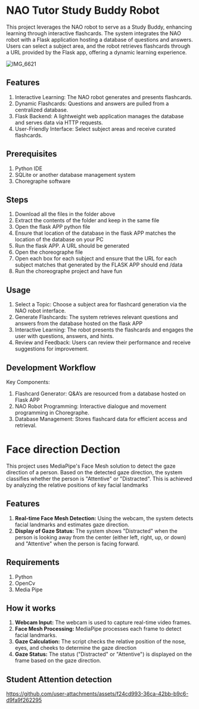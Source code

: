 # NAO Tutor Study Buddy Robot

This project leverages the NAO robot to serve as a Study Buddy, enhancing learning through interactive flashcards. The system integrates the NAO robot with a Flask application hosting a database of questions and answers. Users can select a subject area, and the robot retrieves flashcards through a URL provided by the Flask app, offering a dynamic learning experience.

![IMG_6621](https://github.com/user-attachments/assets/4b5eff49-567b-4ffc-ac91-37e861bf9b7e)


## Features
1.	Interactive Learning: The NAO robot generates and presents flashcards.
2.	Dynamic Flashcards: Questions and answers are pulled from a centralized database.
3.	Flask Backend: A lightweight web application manages the database and serves data via HTTP requests.
4.	User-Friendly Interface: Select subject areas and receive curated flashcards.

## Prerequisites
1.	Python IDE
2.	SQLite or another database management system
3.	Choregraphe software


## Steps
1.	Download all the files in the folder above
2.	Extract the contents of the folder and keep in the same file
3.	Open the flask APP python file
4.	Ensure that location of the database in the flask APP matches the location of the database on your PC
5.	Run the flask APP. A URL should be generated 
6.	Open the choreographe file
7.	Open each box for each subject and ensure that the URL for each subject matches that generated by the FLASK APP should end  /data
8.	Run the choreographe project and have fun

## Usage
1.	Select a Topic:
Choose a subject area for flashcard generation via the NAO robot interface.
2.	Generate Flashcards:
The system retrieves relevant questions and answers from the database hosted on the flask APP 
3.	Interactive Learning:
The robot presents the flashcards and engages the user with questions, answers, and hints.
4.	Review and Feedback:
Users can review their performance and receive suggestions for improvement.


## Development Workflow
Key Components:
1.	Flashcard Generator:
Q&A’s are resourced from a database hosted on Flask APP
2.	NAO Robot Programming:
Interactive dialogue and movement programming in Choregraphe.
3.	Database Management:
Stores flashcard data for efficient access and retrieval.








# Face direction Dection 

This project uses MediaPipe's Face Mesh solution to detect the gaze direction of a person. Based on the detected gaze direction, the system classifies whether the person is "Attentive" or "Distracted". This is achieved by analyzing the relative positions of key facial landmarks

## Features

1. **Real-time Face Mesh Detection:** Using the webcam, the system detects facial landmarks and estimates gaze direction.
2. **Display of Gaze Status:** The system shows "Distracted" when the person is looking away from the center (either left, right, up, or down) and "Attentive" when the person is facing forward.

## Requirements

1. Python
2. OpenCv
3. Media Pipe

## How it works

1. **Webcam Input:** The webcam is used to capture real-time video frames.
2. **Face Mesh Processing:** MediaPipe processes each frame to detect facial landmarks.
3. **Gaze Calculation:** The script checks the relative position of the nose, eyes, and cheeks to determine the gaze direction
4. **Gaze Status:** The status ("Distracted" or "Attentive") is displayed on the frame based on the gaze direction.

## Student Attention detection



https://github.com/user-attachments/assets/f24cd993-36ca-42bb-b9c6-d9fa9f262295


